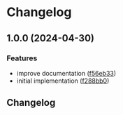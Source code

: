 # Changelog

## 1.0.0 (2024-04-30)


### Features

* improve documentation ([f56eb33](https://github.com/tofuutils/asdf-tenv/commit/f56eb338c0916bb833f0e7348188dbde7a1e00bf))
* initial implementation ([f288bb0](https://github.com/tofuutils/asdf-tenv/commit/f288bb0a3de30b384119a550a688ed47ebb4d6fc))

## Changelog
